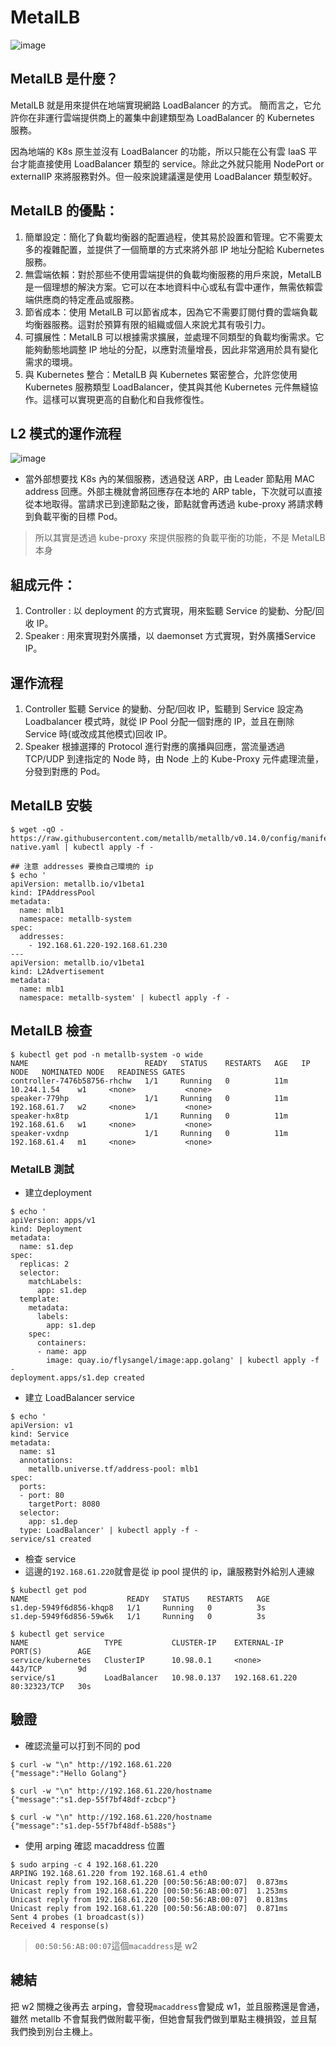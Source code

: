 # MetalLB

![image](https://hackmd.io/_uploads/rJ6YC6bmR.png)

## MetalLB 是什麼？

MetalLB 就是用來提供在地端實現網路 LoadBalancer 的方式。
簡而言之，它允許你在非運行雲端提供商上的叢集中創建類型為 LoadBalancer 的 Kubernetes 服務。

因為地端的 K8s 原生並沒有 LoadBalancer 的功能，所以只能在公有雲 IaaS 平台才能直接使用 LoadBalancer 類型的 service。除此之外就只能用 NodePort or externalIP 來將服務對外。但一般來說建議還是使用 LoadBalancer 類型較好。

## MetalLB 的優點：

1. 簡單設定：簡化了負載均衡器的配置過程，使其易於設置和管理。它不需要太多的複雜配置，並提供了一個簡單的方式來將外部 IP 地址分配給 Kubernetes 服務。
2. 無雲端依賴：對於那些不使用雲端提供的負載均衡服務的用戶來說，MetalLB 是一個理想的解決方案。它可以在本地資料中心或私有雲中運作，無需依賴雲端供應商的特定產品或服務。
3. 節省成本：使用 MetalLB 可以節省成本，因為它不需要訂閱付費的雲端負載均衡器服務。這對於預算有限的組織或個人來說尤其有吸引力。
4. 可擴展性：MetalLB 可以根據需求擴展，並處理不同類型的負載均衡需求。它能夠動態地調整 IP 地址的分配，以應對流量增長，因此非常適用於具有變化需求的環境。
5. 與 Kubernetes 整合：MetalLB 與 Kubernetes 緊密整合，允許您使用 Kubernetes 服務類型 LoadBalancer，使其與其他 Kubernetes 元件無縫協作。這樣可以實現更高的自動化和自我修復性。

## L2 模式的運作流程
![image](https://hackmd.io/_uploads/rJVoP6bXC.png)

* 當外部想要找 K8s 內的某個服務，透過發送 ARP，由 Leader 節點用 MAC address 回應。外部主機就會將回應存在本地的 ARP table，下次就可以直接從本地取得。當請求已到達節點之後，節點就會再透過 kube-proxy 將請求轉到負載平衡的目標 Pod。
> 所以其實是透過 kube-proxy 來提供服務的負載平衡的功能，不是 MetalLB 本身

## 組成元件：
1. Controller : 以 deployment 的方式實現，用來監聽 Service 的變動、分配/回收 IP。
2. Speaker : 用來實現對外廣播，以 daemonset 方式實現，對外廣播Service IP。

## 運作流程

1. Controller 監聽 Service 的變動、分配/回收 IP，監聽到 Service 設定為 Loadbalancer 模式時，就從 IP Pool 分配一個對應的 IP，並且在刪除 Service 時(或改成其他模式)回收 IP。
2. Speaker 根據選擇的 Protocol 進行對應的廣播與回應，當流量透過 TCP/UDP 到達指定的 Node 時，由 Node 上的 Kube-Proxy 元件處理流量，分發到對應的 Pod。

## MetalLB 安裝

```!
$ wget -qO - https://raw.githubusercontent.com/metallb/metallb/v0.14.0/config/manifests/metallb-native.yaml | kubectl apply -f -
```

```
## 注意 addresses 要換自己環境的 ip
$ echo '
apiVersion: metallb.io/v1beta1
kind: IPAddressPool
metadata:
  name: mlb1
  namespace: metallb-system
spec:
  addresses:
    - 192.168.61.220-192.168.61.230
---
apiVersion: metallb.io/v1beta1
kind: L2Advertisement
metadata:
  name: mlb1
  namespace: metallb-system' | kubectl apply -f -
```
## MetalLB 檢查
```
$ kubectl get pod -n metallb-system -o wide
NAME                          READY   STATUS    RESTARTS   AGE   IP             NODE   NOMINATED NODE   READINESS GATES
controller-7476b58756-rhchw   1/1     Running   0          11m   10.244.1.54    w1     <none>           <none>
speaker-779hp                 1/1     Running   0          11m   192.168.61.7   w2     <none>           <none>
speaker-hx8tp                 1/1     Running   0          11m   192.168.61.6   w1     <none>           <none>
speaker-vxdnp                 1/1     Running   0          11m   192.168.61.4   m1     <none>           <none>
```

### MetalLB 測試
* 建立deployment
```
$ echo '
apiVersion: apps/v1
kind: Deployment
metadata:
  name: s1.dep
spec:
  replicas: 2
  selector:
    matchLabels:
      app: s1.dep
  template:
    metadata:
      labels:
        app: s1.dep
    spec:
      containers:
      - name: app
        image: quay.io/flysangel/image:app.golang' | kubectl apply -f -
deployment.apps/s1.dep created
```

* 建立 LoadBalancer service
```
$ echo '
apiVersion: v1
kind: Service
metadata:
  name: s1
  annotations:
    metallb.universe.tf/address-pool: mlb1
spec:
  ports:
  - port: 80
    targetPort: 8080
  selector:
    app: s1.dep
  type: LoadBalancer' | kubectl apply -f -
service/s1 created
```
* 檢查 service
* 這邊的`192.168.61.220`就會是從 ip pool 提供的 ip，讓服務對外給別人連線
```
$ kubectl get pod
NAME                      READY   STATUS    RESTARTS   AGE
s1.dep-5949f6d856-khqp8   1/1     Running   0          3s
s1.dep-5949f6d856-59w6k   1/1     Running   0          3s

$ kubectl get service
NAME                 TYPE           CLUSTER-IP    EXTERNAL-IP      PORT(S)        AGE
service/kubernetes   ClusterIP      10.98.0.1     <none>           443/TCP        9d
service/s1           LoadBalancer   10.98.0.137   192.168.61.220   80:32323/TCP   30s
```
## 驗證
* 確認流量可以打到不同的 pod
```
$ curl -w "\n" http://192.168.61.220
{"message":"Hello Golang"}

$ curl -w "\n" http://192.168.61.220/hostname
{"message":"s1.dep-55f7bf48df-zcbcp"}

$ curl -w "\n" http://192.168.61.220/hostname
{"message":"s1.dep-55f7bf48df-b588s"}
```

* 使用 arping 確認 macaddress 位置
```
$ sudo arping -c 4 192.168.61.220
ARPING 192.168.61.220 from 192.168.61.4 eth0
Unicast reply from 192.168.61.220 [00:50:56:AB:00:07]  0.873ms
Unicast reply from 192.168.61.220 [00:50:56:AB:00:07]  1.253ms
Unicast reply from 192.168.61.220 [00:50:56:AB:00:07]  0.813ms
Unicast reply from 192.168.61.220 [00:50:56:AB:00:07]  0.871ms
Sent 4 probes (1 broadcast(s))
Received 4 response(s) 
```
> `00:50:56:AB:00:07`這個`macaddress`是 w2
## 總結
把 w2 關機之後再去 arping，會發現`macaddress`會變成 w1，並且服務還是會通，雖然 metallb 不會幫我們做附載平衡，但她會幫我們做到單點主機損毀，並且幫我們換到別台主機上。



